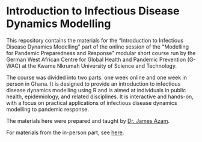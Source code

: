 Introduction to Infectious Disease Dynamics Modelling
================

<!-- README.md is generated from README.Rmd. Please edit that file -->
<!-- badges: start -->
<!-- badges: end -->

This repository contains the materials for the “Introduction to Infectious Disease Dynamics Modelling” part of the online session of the "Modelling for Pandemic Preparedness and Response" modular short course run by the German West African Centre for Global Health and Pandemic Prevention (G-WAC) at the Kwame Nkrumah University of Science and Technology.

The course was divided into two parts: one week online and one week in person in Ghana. It is designed to provide an introduction to infectious disease dynamics modelling using R and is aimed at individuals in public health, epidemiology, and related disciplines. It is interactive and hands-on, with a focus on practical applications of infectious disease dynamics modelling to pandemic response.

The materials here were prepared and taught by [Dr. James Azam](https://jamesmbaazam.github.io/jamesmbaazam/). 

For materials from the in-person part, see [here](https://jamesmbaazam.github.io/mppr/).
